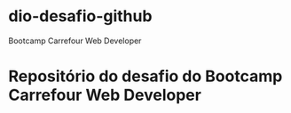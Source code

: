 # dio-desafio-github
Bootcamp Carrefour Web Developer


# Repositório do desafio do Bootcamp Carrefour Web Developer
